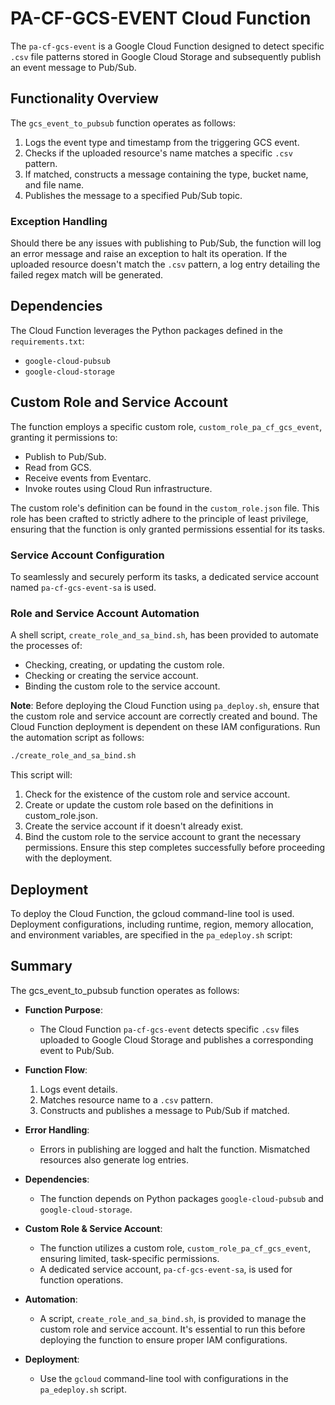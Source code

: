 # PA-CF-GCS-EVENT Cloud Function

The `pa-cf-gcs-event` is a Google Cloud Function designed to detect specific `.csv` file patterns stored in Google Cloud Storage and subsequently publish an event message to Pub/Sub.

## Functionality Overview

The `gcs_event_to_pubsub` function operates as follows:

1. Logs the event type and timestamp from the triggering GCS event.
2. Checks if the uploaded resource's name matches a specific `.csv` pattern.
3. If matched, constructs a message containing the type, bucket name, and file name.
4. Publishes the message to a specified Pub/Sub topic.

### Exception Handling

Should there be any issues with publishing to Pub/Sub, the function will log an error message and raise an exception to halt its operation. If the uploaded resource doesn't match the `.csv` pattern, a log entry detailing the failed regex match will be generated.

## Dependencies

The Cloud Function leverages the Python packages defined in the `requirements.txt`:

- `google-cloud-pubsub`
- `google-cloud-storage`

## Custom Role and Service Account

The function employs a specific custom role, `custom_role_pa_cf_gcs_event`, granting it permissions to:

- Publish to Pub/Sub.
- Read from GCS.
- Receive events from Eventarc.
- Invoke routes using Cloud Run infrastructure.

The custom role's definition can be found in the `custom_role.json` file. This role has been crafted to strictly adhere to the principle of least privilege, ensuring that the function is only granted permissions essential for its tasks.

### Service Account Configuration

To seamlessly and securely perform its tasks, a dedicated service account named `pa-cf-gcs-event-sa` is used.

### Role and Service Account Automation

A shell script, `create_role_and_sa_bind.sh`, has been provided to automate the processes of:

- Checking, creating, or updating the custom role.
- Checking or creating the service account.
- Binding the custom role to the service account.

**Note**: Before deploying the Cloud Function using `pa_deploy.sh`, ensure that the custom role and service account are correctly created and bound. The Cloud Function deployment is dependent on these IAM configurations. Run the automation script as follows:

```bash
./create_role_and_sa_bind.sh
```

This script will:

1. Check for the existence of the custom role and service account.
2. Create or update the custom role based on the definitions in custom_role.json.
3. Create the service account if it doesn't already exist.
4. Bind the custom role to the service account to grant the necessary permissions.
Ensure this step completes successfully before proceeding with the deployment.

## Deployment

To deploy the Cloud Function, the gcloud command-line tool is used. Deployment configurations, including runtime, region, memory allocation, and environment variables, are specified in the `pa_edeploy.sh` script:

## Summary

The gcs_event_to_pubsub function operates as follows:

- **Function Purpose**: 
  - The Cloud Function `pa-cf-gcs-event` detects specific `.csv` files uploaded to Google Cloud Storage and publishes a corresponding event to Pub/Sub.
  
- **Function Flow**:
  1. Logs event details.
  2. Matches resource name to a `.csv` pattern.
  3. Constructs and publishes a message to Pub/Sub if matched.

- **Error Handling**:
  - Errors in publishing are logged and halt the function. Mismatched resources also generate log entries.

- **Dependencies**: 
  - The function depends on Python packages `google-cloud-pubsub` and `google-cloud-storage`.

- **Custom Role & Service Account**:
  - The function utilizes a custom role, `custom_role_pa_cf_gcs_event`, ensuring limited, task-specific permissions.
  - A dedicated service account, `pa-cf-gcs-event-sa`, is used for function operations.

- **Automation**:
  - A script, `create_role_and_sa_bind.sh`, is provided to manage the custom role and service account. It's essential to run this before deploying the function to ensure proper IAM configurations.

- **Deployment**: 
  - Use the `gcloud` command-line tool with configurations in the `pa_edeploy.sh` script.

